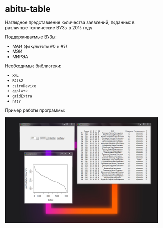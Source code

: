 # abitu-table
Наглядное представление количества заявлений, поданных в различные технические ВУЗы в 2015 году

Поддерживаемые ВУЗы:
 - МАИ (факультеты #6 и #9)
 - МЭИ
 - МИРЭА

Необходимые библиотеки:
 - `XML`
 - `RGtk2`
 - `cairoDevice`
 - `ggplot2`
 - `gridExtra`
 - `httr`

Пример работы программы:

![](screenshot.png)
